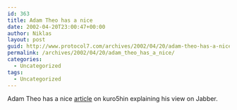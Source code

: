 ```yaml
---
id: 363
title: Adam Theo has a nice
date: 2002-04-20T23:00:47+00:00
author: Niklas
layout: post
guid: http://www.protocol7.com/archives/2002/04/20/adam-theo-has-a-nice/
permalink: /archives/2002/04/20/adam_theo_has_a_nice/
categories:
  - Uncategorized
tags:
  - Uncategorized
---
```

<div class='microid-4fd80c1249608459eda88319175c53cae2530098'>
  <p>
    Adam Theo has a nice <a href="http://www.kuro5hin.org/story/2002/4/20/13027/2789">article</a> on kuro5hin explaining his view on Jabber.
  </p>
</div>